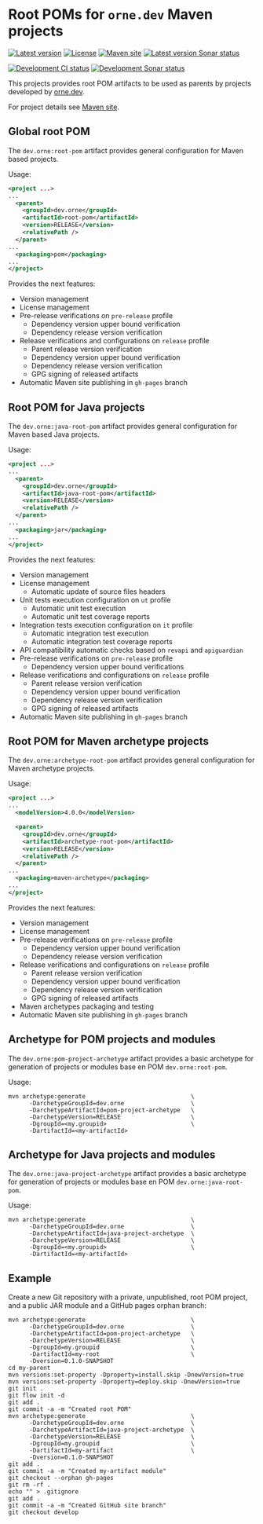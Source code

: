 # Root POMs for `orne.dev` Maven projects

[![Latest version](https://img.shields.io/maven-central/v/dev.orne/root-pom.svg?label=Maven%20Central)](https://search.maven.org/artifact/dev.orne/root-pom)
[![License](https://img.shields.io/github/license/orne-dev/maven-root)](http://www.gnu.org/licenses/gpl-3.0.txt)
[![Maven site](https://img.shields.io/website?url=https%3A%2F%2Forne-dev.github.io%2Fmaven-root%2F)](https://orne-dev.github.io/maven-root/)
[![Latest version Sonar status](https://sonarcloud.io/api/project_badges/measure?organization=orne-dev&project=orne-dev_maven-root&metric=alert_status&branch=master)](https://sonarcloud.io/dashboard?id=orne-dev_maven-root&branch=master)

[![Development CI status](https://github.com/orne-dev/maven-root/actions/workflows/build.yml/badge.svg?branch=develop)](https://github.com/orne-dev/maven-root/actions/workflows/build.yml)
[![Development Sonar status](https://sonarcloud.io/api/project_badges/measure?organization=orne-dev&project=orne-dev_maven-root&metric=alert_status&branch=develop)](https://sonarcloud.io/dashboard?id=orne-dev_maven-root&branch=develop)

This projects provides root POM artifacts to be used as parents by projects
developed by [orne.dev][orne.dev].

For project details see [Maven site][project.maven.site].

## Global root POM

The `dev.orne:root-pom` artifact provides general configuration for
Maven based projects.

Usage:

```xml
<project ...>
...
  <parent>
    <groupId>dev.orne</groupId>
    <artifactId>root-pom</artifactId>
    <version>RELEASE</version>
    <relativePath />
  </parent>
...
  <packaging>pom</packaging>
...
</project>
```

Provides the next features:

- Version management
- License management
- Pre-release verifications on `pre-release` profile
    - Dependency version upper bound verification
    - Dependency release version verification
- Release verifications and configurations on `release` profile
    - Parent release version verification
    - Dependency version upper bound verification
    - Dependency release version verification
    - GPG signing of released artifacts
- Automatic Maven site publishing in `gh-pages` branch

## Root POM for Java projects

The `dev.orne:java-root-pom` artifact provides general configuration for
Maven based Java projects.

Usage:

```xml
<project ...>
...
  <parent>
    <groupId>dev.orne</groupId>
    <artifactId>java-root-pom</artifactId>
    <version>RELEASE</version>
    <relativePath />
  </parent>
...
  <packaging>jar</packaging>
...
</project>
```

Provides the next features:

- Version management
- License management
    - Automatic update of source files headers
- Unit tests execution configuration on `ut` profile
    - Automatic unit test execution
    - Automatic unit test coverage reports
- Integration tests execution configuration on `it` profile
    - Automatic integration test execution
    - Automatic integration test coverage reports
- API compatibility automatic checks based on `revapi` and `apiguardian`
- Pre-release verifications on `pre-release` profile
    - Dependency version upper bound verifications
- Release verifications and configurations on `release` profile
    - Parent release version verification
    - Dependency version upper bound verification
    - Dependency release version verification
    - GPG signing of released artifacts
- Automatic Maven site publishing in `gh-pages` branch

## Root POM for Maven archetype projects

The `dev.orne:archetype-root-pom` artifact provides general configuration
for Maven archetype projects.

Usage:

```xml
<project ...>
...
  <modelVersion>4.0.0</modelVersion>

  <parent>
    <groupId>dev.orne</groupId>
    <artifactId>archetype-root-pom</artifactId>
    <version>RELEASE</version>
    <relativePath />
  </parent>
...
  <packaging>maven-archetype</packaging>
...
</project>
```

Provides the next features:

- Version management
- License management
- Pre-release verifications on `pre-release` profile
    - Dependency version upper bound verification
    - Dependency release version verification
- Release verifications and configurations on `release` profile
    - Parent release version verification
    - Dependency version upper bound verification
    - Dependency release version verification
    - GPG signing of released artifacts
- Maven archetypes packaging and testing
- Automatic Maven site publishing in `gh-pages` branch

## Archetype for POM projects and modules

The `dev.orne:pom-project-archetype` artifact provides a basic archetype
for generation of projects or modules base en POM `dev.orne:root-pom`.

Usage:


```shell
mvn archetype:generate                              \
      -DarchetypeGroupId=dev.orne                   \
      -DarchetypeArtifactId=pom-project-archetype   \
      -DarchetypeVersion=RELEASE                    \
      -DgroupId=<my.groupid>                        \
      -DartifactId=<my-artifactId>
```

## Archetype for Java projects and modules

The `dev.orne:java-project-archetype` artifact provides a basic archetype
for generation of projects or modules base en POM `dev.orne:java-root-pom`.

Usage:


```shell
mvn archetype:generate                              \
      -DarchetypeGroupId=dev.orne                   \
      -DarchetypeArtifactId=java-project-archetype  \
      -DarchetypeVersion=RELEASE                    \
      -DgroupId=<my.groupid>                        \
      -DartifactId=<my-artifactId>
```

## Example

Create a new Git repository with a private, unpublished, root POM project,
and a public JAR module and a GitHub pages orphan branch:

```shell
mvn archetype:generate                              \
      -DarchetypeGroupId=dev.orne                   \
      -DarchetypeArtifactId=pom-project-archetype   \
      -DarchetypeVersion=RELEASE                    \
      -DgroupId=my.groupid                          \
      -DartifactId=my-root                          \
      -Dversion=0.1.0-SNAPSHOT
cd my-parent
mvn versions:set-property -Dproperty=install.skip -DnewVersion=true
mvn versions:set-property -Dproperty=deploy.skip -DnewVersion=true
git init .
git flow init -d
git add .
git commit -a -m "Created root POM"
mvn archetype:generate                              \
      -DarchetypeGroupId=dev.orne                   \
      -DarchetypeArtifactId=java-project-archetype  \
      -DarchetypeVersion=RELEASE                    \
      -DgroupId=my.groupid                          \
      -DartifactId=my-artifact                      \
      -Dversion=0.1.0-SNAPSHOT
git add .
git commit -a -m "Created my-artifact module"
git checkout --orphan gh-pages
git rm -rf .
echo "" > .gitignore
git add .
git commit -a -m "Created GitHub site branch"
git checkout develop
```

[orne.dev]: https://orne.dev
[project.maven.site]: https://orne-dev.github.io/maven-root/

